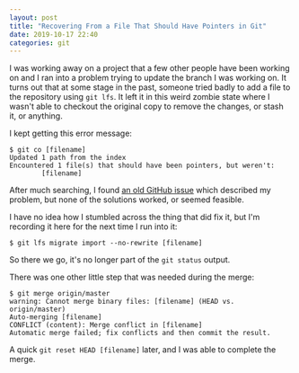 ```yaml
---
layout: post
title: "Recovering From a File That Should Have Pointers in Git"
date: 2019-10-17 22:40
categories: git
---
```

I was working away on a project that a few other people have been working on and I ran into a problem trying to update the branch I was working on.
It turns out that at some stage in the past, someone tried badly to add a file to the repository using `git lfs`.
It left it in this weird zombie state where I wasn't able to checkout the original copy to remove the changes, or stash it, or anything.

I kept getting this error message:

```
$ git co [filename]
Updated 1 path from the index
Encountered 1 file(s) that should have been pointers, but weren't:
        [filename]
```

After much searching, I found [an old GitHub issue](https://github.com/git-lfs/git-lfs/issues/1939) which described my problem, but none of the solutions worked, or seemed feasible.

I have no idea how I stumbled across the thing that did fix it, but I'm recording it here for the next time I run into it:

```
$ git lfs migrate import --no-rewrite [filename]
```

So there we go, it's no longer part of the `git status` output.

There was one other little step that was needed during the merge:

```
$ git merge origin/master
warning: Cannot merge binary files: [filename] (HEAD vs. origin/master)
Auto-merging [filename]
CONFLICT (content): Merge conflict in [filename]
Automatic merge failed; fix conflicts and then commit the result.
```

A quick `git reset HEAD [filename]` later, and I was able to complete the merge.
